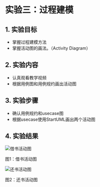 # 实验三：过程建模

## 1. 实验目标

- 掌握过程建模方法
- 掌握活动图的画法。（Activity Diagram）

## 2. 实验内容

- 认真观看教学视频
- 根据用例图和用例规约画出活动图  

## 3. 实验步骤

- 确认用例规约和usecase图  
- 根据usecase使用StartUML画出两个活动图  


## 4. 实验结果
![借书活动图](![UML图](https://raw.githubusercontent.com/756612440/uml-modeling-2020/master/students/1714080902238/Lab3-ActivityDiagram1-借书.jpg))

图1：借书活动图

![还书活动图](![UML图](https://raw.githubusercontent.com/756612440/uml-modeling-2020/master/students/1714080902238/Lab3-ActivityDiagram2-还书.jpg))

图2：还书活动图
